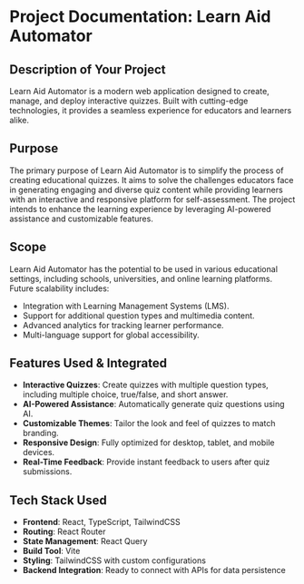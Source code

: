 # Project Documentation: Learn Aid Automator

## Description of Your Project
Learn Aid Automator is a modern web application designed to create, manage, and deploy interactive quizzes. Built with cutting-edge technologies, it provides a seamless experience for educators and learners alike.

## Purpose
The primary purpose of Learn Aid Automator is to simplify the process of creating educational quizzes. It aims to solve the challenges educators face in generating engaging and diverse quiz content while providing learners with an interactive and responsive platform for self-assessment. The project intends to enhance the learning experience by leveraging AI-powered assistance and customizable features.

## Scope
Learn Aid Automator has the potential to be used in various educational settings, including schools, universities, and online learning platforms. Future scalability includes:
- Integration with Learning Management Systems (LMS).
- Support for additional question types and multimedia content.
- Advanced analytics for tracking learner performance.
- Multi-language support for global accessibility.

## Features Used & Integrated
- **Interactive Quizzes**: Create quizzes with multiple question types, including multiple choice, true/false, and short answer.
- **AI-Powered Assistance**: Automatically generate quiz questions using AI.
- **Customizable Themes**: Tailor the look and feel of quizzes to match branding.
- **Responsive Design**: Fully optimized for desktop, tablet, and mobile devices.
- **Real-Time Feedback**: Provide instant feedback to users after quiz submissions.

## Tech Stack Used
- **Frontend**: React, TypeScript, TailwindCSS
- **Routing**: React Router
- **State Management**: React Query
- **Build Tool**: Vite
- **Styling**: TailwindCSS with custom configurations
- **Backend Integration**: Ready to connect with APIs for data persistence